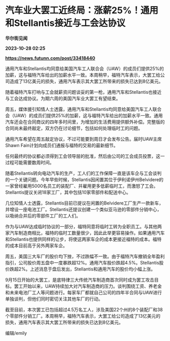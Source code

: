 # 汽车业大罢工近终局：涨薪25%！通用和Stellantis接近与工会达协议
**华尔街见闻**

**2023-10-28 02:25**

**https://news.futunn.com/post/33418440**

通用汽车和Stellantis均同意给美国汽车工人联合会（UAW）的成员们提供25%的加薪，这与福特汽车给出的加薪水平一致。本周稍早，福特汽车表示，大罢工给公司造成了13亿美元的损失，通用汽车表示其大罢工所带来的损失已达到8亿美元。

随着福特汽车打响与工会就薪资问题谈妥的第一枪，通用汽车和Stellantis也接近与工会达成协议。为期六周的美国汽车业大罢工有望结束。

周五，媒体援引知情人士透露，通用汽车和Stellantis均同意给美国汽车工人联合会（UAW）的成员们提供25%的加薪，这与福特汽车给出的加薪水平一致。通用汽车还会在合同商议的四年多时间里，为增加的生活费用提供额外补偿。完整版的合同尚未最终敲定，双方仍在讨论细节，包括如何处理临时工的问题。

通用汽车希望在周五敲定协议，不过可能要到周日才会发布公告。届时UAW主席Shawn Fain计划向成员们通报与福特的交易的最新细节。

任何最终的协议都必须得到工会领导层的批准，然后由公司的工会成员投票，这一过程可能需要数周时间。

随着Stellantis转向电动汽车的生产，工人们的工作保障一直是该车企与工会谈判的一个关键问题。今年早些时候，Stellantis因闲置其位于伊利诺伊州Belvidere的一家曾经雇用5000名员工的装配厂、并雇用更多低薪临时工，而激怒了工会。Stellantis提议关闭18家工厂，其中包括10家零部件和配送中心。

几位知情人士透露，Stellantis目前已提议在闲置的Belvidere工厂生产一款新车，并增设一座电池工厂。Stellantis还提议创建一个类似亚马逊的零部件分销中心，以吸纳合并后的零部件工厂的工人们。

作为与UAW达成临时协议的一部分，福特同意将临时工转为全职员工。与其他两家汽车制造商相比，福特的临时工数量很少，因此此举更容易操作。如果通用汽车和Stellantis也提供同样的让步，将使这两家车企的成本更接近福特的成本。福特的成本目前高于另外两家车企。

周五，美国三大车厂的股价均下挫，不过跌幅不一致。由于福特汽车撤销全年盈利指引，公司股价周五盘中一度暴跌超12%。通用汽车股价跌超4.5%。Stellantis股价跌超2%。上述消息于盘后发出，Stellantis和通用汽车的股价均小幅上涨。

9月15日开始的大罢工，是底特律三大传统汽车制造商首次同时成为罢工攻击目标。罢工开始以来，UAW持续加大对汽车制造商的压力。谈判围绕工资、养老金和未来电池厂工人等问题进行。每家车厂都就自己公司的四年半合同与UAW进行单独谈判，但他们同时密切关注其他车厂的行动。

截至目前，本次罢工已包括超过4.5万名工人，涉及美国22个州的8个装配厂和38个零部件分销工厂。本周稍早，福特汽车表示，大罢工给公司造成了13亿美元的损失，通用汽车表示其大罢工所带来的损失已达到8亿美元。

编辑/emily